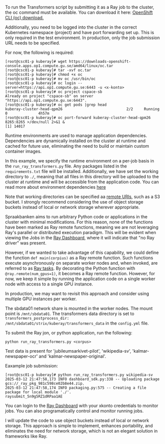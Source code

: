 To run the Transformers script by submitting it as a Ray job to the cluster, the oc command must be available. You can download it here: [OpenShift CLI (oc) download.](https://downloads-openshift-console.apps.op1.compute.gu.se/amd64/linux/oc.tar)

Additionally, you need to be logged into the cluster in the correct Kubernetes namespace (project) and have port forwarding set up. This is only required in the test environment. In production, only the job submission URL needs to be specified.

For now, the following is required:

```
[root@csc01-p kuberay]# wget https://downloads-openshift-console.apps.op1.compute.gu.se/amd64/linux/oc.tar
[root@csc01-p kuberay]# tar -xvf oc.tar
[root@csc01-p kuberay]# chmod +x oc
[root@csc01-p kuberay]# mv oc /usr/bin/oc
[root@csc01-p kuberay]# oc login --server=https://api.op1.compute.gu.se:6443 -u <x-konto>
[root@csc01-p kuberay]# oc project cspace-sb
Already on project "cspace-sb" on server "https://api.op1.compute.gu.se:6443".
[root@csc01-p kuberay]# oc get pods |grep head
kuberay-cluster-head-qpm26                             2/2     Running   0              4h57m
[root@csc01-p kuberay]# oc port-forward kuberay-cluster-head-qpm26 8265:8265 >/dev/null 2>&1 &
[1] 14017
```
Runtime environments are used to manage application dependencies. Dependencies are dynamically installed on the cluster at runtime and cached for future use, eliminating the need to build or maintain custom container images.

In this example, we specify the runtime environment on a per-job basis in the `run_ray_transformers.py` file. Any packages listed in the `requirements.txt` file will be installed. Additionally, we have set the working directory to `./`, meaning that all files in this directory will be uploaded to the cluster at runtime and will be accessible from the application code. You can read more about environment dependencies [here](https://docs.ray.io/en/latest/ray-core/handling-dependencies.html)

Note that working directories can be specified aa [remote URIs](https://docs.ray.io/en/latest/ray-core/handling-dependencies.html#remote-uris), such as a S3 bucket. I strongly recommend considering the use of object storage buckets instead of local or network storage wherever appropriate.

Spraakbanken aims to run arbitrary Python code or applications in the cluster with minimal modifications. For this reason, none of the functions have been marked as Ray remote functions, meaning we are not leveraging Ray's parallel or distributed execution paradigm. This will be evident when viewing the Jobs in the [Ray Dashboard](https://ray-dashboard-kuberay-cluster-cspace-sb.apps.op1.compute.gu.se), where it will indicate that "no Ray driver" was present. 

However, if we wanted to take advantage of this capability, we could define the function `def main(corpius)` as a Ray remote function. Such functions execute asynchronously on separate worker nodes and, when invoked, are referred to as [Ray tasks](https://docs.ray.io/en/latest/ray-core/tasks.html). By decorating the Python function with `@ray.remote(num_gpus=1)`, it becomes a Ray remote function. However, for now, we keep it simple by running the application code on a single worker node with access to a single GPU instance.

In production, we may want to revisit this approach and consider using multiple GPU instances per worker.

The sbdata01 network share is mounted in the worker nodes. The mount point is `/mnt/sbdata01`. The transformers data directory is set to `transformers_postprocess_dir: /mnt/sbdata01/strix/kuberay/transformers_data` in the `config.yml` file. 

To submit the Ray jon, or python application, run the following:
```
python run_ray_transformers.py <corpus>
```
Test data is present for 'jubileumsarkivet-pilot', 'wikipedia-sv', 'kalmar-newspaper-ocr' and 'kalmar-newspaper-original'.

Eaxample job submission:
```
[root@csc01-p kuberay]# python run_ray_transformers.py wikipedia-sv
2025-03-12 21:47:58,173	INFO dashboard_sdk.py:338 -- Uploading package gcs://_ray_pkg_981c598ce02b8e44.zip.
2025-03-12 21:47:58,174	INFO packaging.py:575 -- Creating a file package for local module './'.
raysubmit_5n9g5RZ1dRPaa1AE
```
You can login to the [Ray Dashboard](https://ray-dashboard-kuberay-cluster-cspace-sb.apps.op1.compute.gu.se) with your xkonto credentials to monitor jobs. You can also programatically control and monitor running jobs.

I will update the code to use object buckets instead of local or network storage. This approach is simple to implement, enhances portability, and eliminates the need for network storage, which is not an elegant solution in frameworks like Ray.
